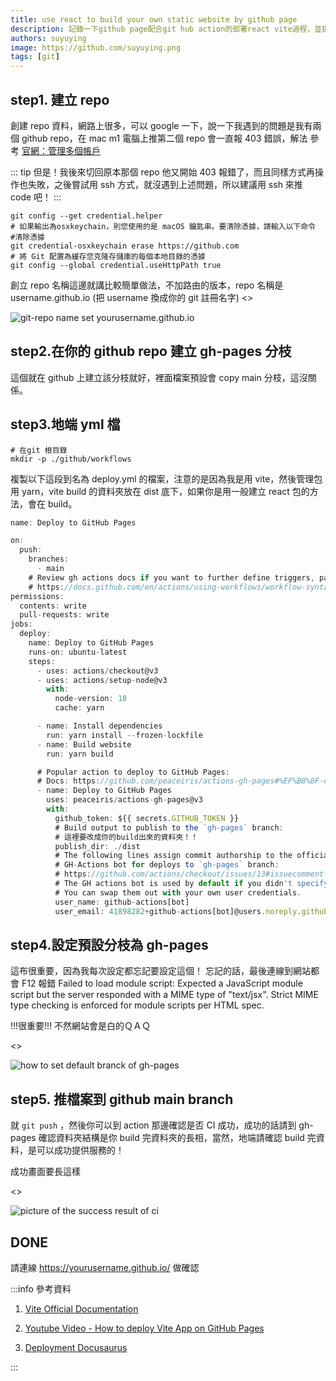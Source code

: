 ```yaml
---
title: use react to build your own static website by github page
description: 記錄一下github page配合git hub action的部署react vite過程，並提供github multiple repo管理辦法，主要步驟1.建立一個repo名為your_github_username.github.io 2.建立gh-pages分枝3.地端建立CI yml檔 4.設定github page使用branch gh-pages 5.推地端資料到main branch 6.CI會幫你執行build並把資源放到gh-pages branch ,Done
authors: suyuying
image: https://github.com/suyuying.png
tags: [git]
---
```


## step1. 建立 repo

創建 repo 資料，網路上很多，可以 google 一下，說一下我遇到的問題是我有兩個 github repo，在 mac m1 電腦上推第二個 repo 會一直報 403 錯誤，解法
參考 [官網：管理多個帳戶](https://docs.github.com/en/account-and-profile/setting-up-and-managing-your-personal-account-on-github/managing-your-personal-account/managing-multiple-accounts)

::: tip
但是！我後來切回原本那個 repo 他又開始 403 報錯了，而且同樣方式再操作也失敗，之後嘗試用 ssh 方式，就沒遇到上述問題，所以建議用 ssh 來推 code 吧！
:::

```
git config --get credential.helper
# 如果輸出為osxkeychain，則您使用的是 macOS 鑰匙串。要清除憑據，請輸入以下命令
#清除憑據
git credential-osxkeychain erase https://github.com
# 將 Git 配置為緩存您克隆存儲庫的每個本地目錄的憑據
git config --global credential.useHttpPath true
```

創立 repo 名稱這邊就講比較簡單做法，不加路由的版本，repo 名稱是
username.github.io (把 username 換成你的 git 註冊名字)
<>

  <div style={{ display: "flex", justifyContent: "center" }}>
    <img
      src={require("./git-repo-git-page.png").default}
      alt="git-repo name set yourusername.github.io"
    />
  </div>
</>

## step2.在你的 github repo 建立 gh-pages 分枝

這個就在 github 上建立該分枝就好，裡面檔案預設會 copy main 分枝，這沒關係。

## step3.地端 yml 檔

```
# 在git 根目錄
mkdir -p ./github/workflows
```

複製以下這段到名為 deploy.yml 的檔案，注意的是因為我是用 vite，然後管理包用 yarn，vite build 的資料夾放在 dist 底下，如果你是用一般建立 react 包的方法，會在 build。

```jsx {35-36} title="./github/workflows/deploy.yml"
name: Deploy to GitHub Pages

on:
  push:
    branches:
      - main
    # Review gh actions docs if you want to further define triggers, paths, etc
    # https://docs.github.com/en/actions/using-workflows/workflow-syntax-for-github-actions#on
permissions:
  contents: write
  pull-requests: write
jobs:
  deploy:
    name: Deploy to GitHub Pages
    runs-on: ubuntu-latest
    steps:
      - uses: actions/checkout@v3
      - uses: actions/setup-node@v3
        with:
          node-version: 18
          cache: yarn

      - name: Install dependencies
        run: yarn install --frozen-lockfile
      - name: Build website
        run: yarn build

      # Popular action to deploy to GitHub Pages:
      # Docs: https://github.com/peaceiris/actions-gh-pages#%EF%B8%8F-docusaurus
      - name: Deploy to GitHub Pages
        uses: peaceiris/actions-gh-pages@v3
        with:
          github_token: ${{ secrets.GITHUB_TOKEN }}
          # Build output to publish to the `gh-pages` branch:
          # 這裡要改成你的build出來的資料夾！！
          publish_dir: ./dist
          # The following lines assign commit authorship to the official
          # GH-Actions bot for deploys to `gh-pages` branch:
          # https://github.com/actions/checkout/issues/13#issuecomment-724415212
          # The GH actions bot is used by default if you didn't specify the two fields.
          # You can swap them out with your own user credentials.
          user_name: github-actions[bot]
          user_email: 41898282+github-actions[bot]@users.noreply.github.com
```

## step4.設定預設分枝為 gh-pages

這布很重要，因為我每次設定都忘記要設定這個！ 忘記的話，最後連線到網站都會 F12 報錯
Failed to load module script: Expected a JavaScript module script but the server responded with a MIME type of "text/jsx". Strict MIME type checking is enforced for module scripts per HTML spec.

!!!很重要!!! 不然網站會是白的ＱＡＱ

<>

  <div style={{ display: "flex", justifyContent: "center" }}>
    <img
      src={require("./gh-pages.png").default}
      alt="how to set default branck of gh-pages"
    />
  </div>
</>

## step5. 推檔案到 github main branch

就 `git push` ，然後你可以到 action 那邊確認是否 CI 成功，成功的話請到 gh-pages 確認資料夾結構是你 build 完資料夾的長相，當然，地端請確認 build 完資料，是可以成功提供服務的！

成功畫面要長這樣

<>

  <div style={{ display: "flex", justifyContent: "center" }}>
    <img
      src={require("./github-ci-success.png").default}
      alt="picture of the success result of ci"
    />
  </div>
</>

## DONE

請連線 https://yourusername.github.io/ 做確認

:::info
參考資料

1. [Vite Official Documentation](https://vitejs.dev/guide/static-deploy.html#github-pages)

2. [Youtube Video - How to deploy Vite App on GitHub Pages](https://www.youtube.com/watch?v=yo2bMGnIKE8)

3. [Deployment Docusaurus](https://docusaurus.io/docs/deployment#deploying-to-github-pages)

:::

